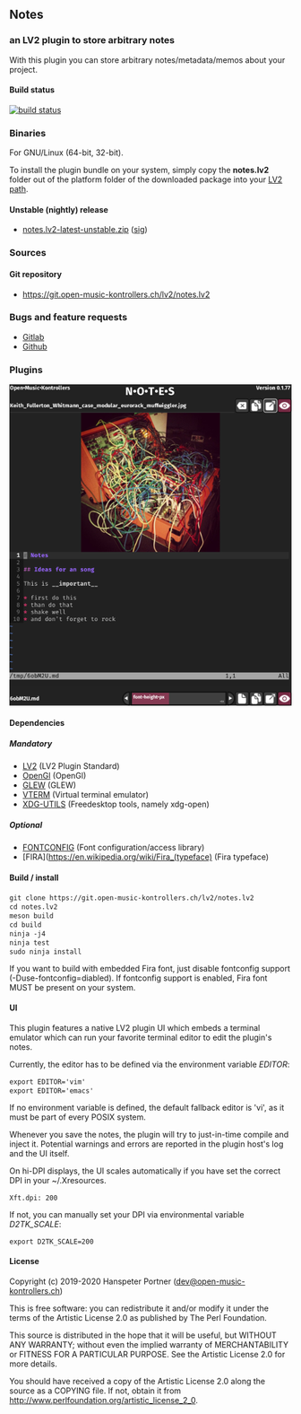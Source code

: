 ## Notes

### an LV2 plugin to store arbitrary notes

With this plugin you can store arbitrary notes/metadata/memos about your project.

#### Build status

[![build status](https://gitlab.com/OpenMusicKontrollers/notes.lv2/badges/master/build.svg)](https://gitlab.com/OpenMusicKontrollers/notes.lv2/commits/master)

### Binaries

For GNU/Linux (64-bit, 32-bit).

To install the plugin bundle on your system, simply copy the __notes.lv2__
folder out of the platform folder of the downloaded package into your
[LV2 path](http://lv2plug.in/pages/filesystem-hierarchy-standard.html).

<!--
#### Stable release

* [notes.lv2-0.12.0.zip](https://dl.open-music-kontrollers.ch/notes.lv2/stable/notes.lv2-0.12.0.zip) ([sig](https://dl.open-music-kontrollers.ch/notes.lv2/stable/notes.lv2-0.12.0.zip.sig))
-->

#### Unstable (nightly) release

* [notes.lv2-latest-unstable.zip](https://dl.open-music-kontrollers.ch/notes.lv2/unstable/notes.lv2-latest-unstable.zip) ([sig](https://dl.open-music-kontrollers.ch/notes.lv2/unstable/notes.lv2-latest-unstable.zip.sig))

### Sources

<!--
#### Stable release

* [notes.lv2-0.12.0.tar.xz](https://git.open-music-kontrollers.ch/lv2/notes.lv2/snapshot/notes.lv2-0.12.0.tar.xz)([sig](https://git.open-music-kontrollers.ch/lv2/notes.lv2/snapshot/notes.lv2-0.12.0.tar.xz.asc))
-->

#### Git repository

* <https://git.open-music-kontrollers.ch/lv2/notes.lv2>

### Bugs and feature requests

* [Gitlab](https://gitlab.com/OpenMusicKontrollers/notes.lv2)
* [Github](https://github.com/OpenMusicKontrollers/notes.lv2)

### Plugins

![Screenshot](/screenshots/screenshot_1.png)

#### Dependencies

##### Mandatory

* [LV2](http://lv2plug.in) (LV2 Plugin Standard)
* [OpenGl](https://www.opengl.org) (OpenGl)
* [GLEW](http://glew.sourceforge.net) (GLEW)
* [VTERM](http://www.leonerd.org.uk/code/libvterm) (Virtual terminal emulator)
* [XDG-UTILS](https://www.freedesktop.org/wiki/Software/xdg-utils/) (Freedesktop tools, namely xdg-open)

##### Optional

* [FONTCONFIG](https://www.fontconfig.org/) (Font configuration/access library)
* [FIRA](https://en.wikipedia.org/wiki/Fira_(typeface) (Fira typeface)

#### Build / install

	git clone https://git.open-music-kontrollers.ch/lv2/notes.lv2
	cd notes.lv2
	meson build
	cd build
	ninja -j4
	ninja test
	sudo ninja install

If you want to build with embedded Fira font, just disable fontconfig support
(-Duse-fontconfig=diabled). If fontconfig support is enabled, Fira font MUST
be present on your system.

#### UI

This plugin features a native LV2 plugin UI which embeds a terminal emulator
which can run your favorite terminal editor to edit the plugin's notes.

Currently, the editor has to be defined via the environment variable *EDITOR*:

    export EDITOR='vim'
    export EDITOR='emacs'

If no environment variable is defined, the default fallback editor is 'vi', as
it must be part of every POSIX system.

Whenever you save the notes, the plugin will try to just-in-time compile and
inject it. Potential warnings and errors are reported in the plugin host's log
and the UI itself.

On hi-DPI displays, the UI scales automatically if you have set the correct DPI
in your ~/.Xresources.

    Xft.dpi: 200

If not, you can manually set your DPI via environmental variable *D2TK_SCALE*:

    export D2TK_SCALE=200

#### License

Copyright (c) 2019-2020 Hanspeter Portner (dev@open-music-kontrollers.ch)

This is free software: you can redistribute it and/or modify
it under the terms of the Artistic License 2.0 as published by
The Perl Foundation.

This source is distributed in the hope that it will be useful,
but WITHOUT ANY WARRANTY; without even the implied warranty of
MERCHANTABILITY or FITNESS FOR A PARTICULAR PURPOSE. See the
Artistic License 2.0 for more details.

You should have received a copy of the Artistic License 2.0
along the source as a COPYING file. If not, obtain it from
<http://www.perlfoundation.org/artistic_license_2_0>.
